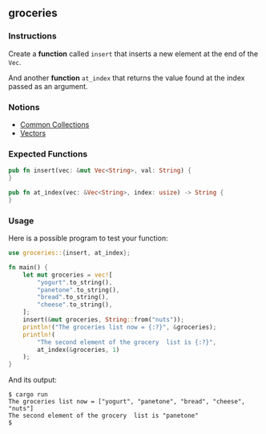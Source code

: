 ## groceries

### Instructions

Create a **function** called `insert` that inserts a new element at the end of the `Vec`.

And another **function** `at_index` that returns the value found at the index passed as an argument.

### Notions

- [Common Collections](https://doc.rust-lang.org/stable/book/ch08-00-common-collections.html)
- [Vectors](https://doc.rust-lang.org/stable/book/ch08-01-vectors.html)

### Expected Functions

```rust
pub fn insert(vec: &mut Vec<String>, val: String) {
}

pub fn at_index(vec: &Vec<String>, index: usize) -> String {
}
```

### Usage

Here is a possible program to test your function:

```rust
use groceries::{insert, at_index};

fn main() {
	let mut groceries = vec![
		"yogurt".to_string(),
		"panetone".to_string(),
		"bread".to_string(),
		"cheese".to_string(),
	];
	insert(&mut groceries, String::from("nuts"));
	println!("The groceries list now = {:?}", &groceries);
	println!(
		"The second element of the grocery  list is {:?}",
		at_index(&groceries, 1)
	);
}
```

And its output:

```console
$ cargo run
The groceries list now = ["yogurt", "panetone", "bread", "cheese", "nuts"]
The second element of the grocery  list is "panetone"
$
```
